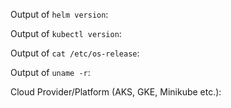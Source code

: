 <!-- If you need help or think you have found a bug, please help us with your issue by entering the following information (otherwise you can delete this text): -->

Output of `helm version`:

Output of `kubectl version`:  

Output of `cat /etc/os-release`:  

Output of `uname -r`:

Cloud Provider/Platform (AKS, GKE, Minikube etc.): 


